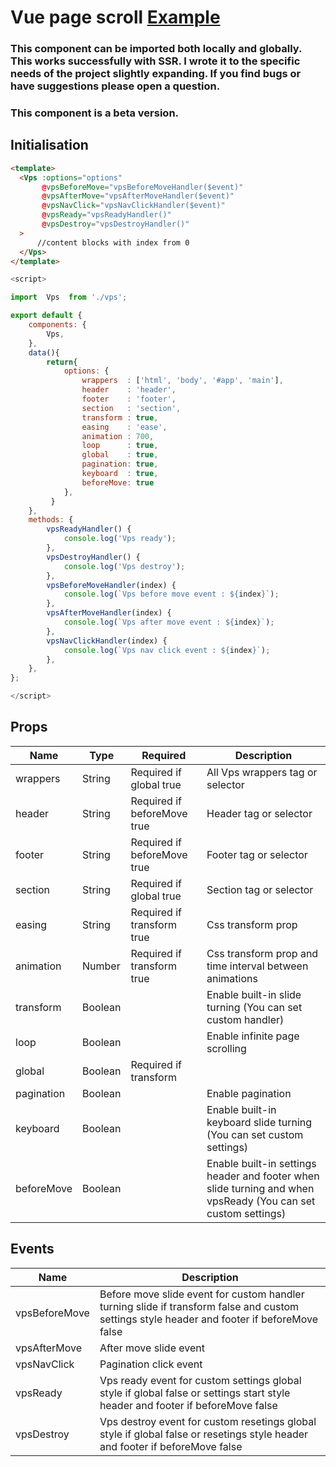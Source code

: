 # Vue page scroll [Example](https://lowrider-fn.github.io/vue-page-scroll/)

### This component can be imported both locally and globally. This works successfully with SSR. I wrote it to the specific needs of the project slightly expanding. If you find bugs or have suggestions please open a question.
### This component is a beta version.

## Initialisation
```html
<template>
  <Vps :options="options"
       @vpsBeforeMove="vpsBeforeMoveHandler($event)"
       @vpsAfterMove="vpsAfterMoveHandler($event)"
       @vpsNavClick="vpsNavClickHandler($event)"
       @vpsReady="vpsReadyHandler()"
       @vpsDestroy="vpsDestroyHandler()"
  >
      //content blocks with index from 0
  </Vps>
</template>
```
```javascript
<script>

import  Vps  from './vps';

export default {
    components: {
        Vps,
    },
    data(){
        return{
            options: {
                wrappers  : ['html', 'body', '#app', 'main'],
                header    : 'header',
                footer    : 'footer',
                section   : 'section',
                transform : true,
                easing    : 'ease',
                animation : 700,
                loop      : true,
                global    : true,
                pagination: true,
                keyboard  : true,
                beforeMove: true
            },
         }
    },
    methods: {
        vpsReadyHandler() {
            console.log('Vps ready');
        },
        vpsDestroyHandler() {
            console.log('Vps destroy');
        },
        vpsBeforeMoveHandler(index) {
            console.log(`Vps before move event : ${index}`);
        },
        vpsAfterMoveHandler(index) {
            console.log(`Vps after move event : ${index}`);
        },
        vpsNavClickHandler(index) {
            console.log(`Vps nav click event : ${index}`);
        },
    },
};

</script>
```
## Props
Name         | Type          | Required | Description
------------|--------------|----------|------------------------------------------------------------------------------------
wrappers | String | Required if global true | All Vps wrappers tag or selector
header | String | Required if beforeMove true | Header tag or selector
footer | String | Required if beforeMove true | Footer tag or selector
section | String | Required if global true | Section tag or selector
easing | String | Required if transform true | Css transform prop
animation | Number | Required if transform true | Css transform prop and time interval between animations
transform | Boolean | | Enable built-in slide turning (You can set custom handler)
loop | Boolean | | Enable infinite page scrolling
global | Boolean | Required if transform || keyboard true | Enable built-in setter global style (You can set custom settings)
pagination | Boolean | | Enable pagination
keyboard | Boolean | | Enable built-in keyboard slide turning (You can set custom settings)
beforeMove | Boolean | | Enable built-in settings header and footer when slide turning and when vpsReady (You can set custom settings)


## Events
Name         | Description
------------|----------------------------------------------------------------------------------------------
vpsBeforeMove | Before move slide event for custom handler turning slide if transform false and custom settings style header and footer if beforeMove false
vpsAfterMove | After move slide event
vpsNavClick | Pagination click event 
vpsReady | Vps ready event for custom settings global style if global false or settings start style header and footer if beforeMove false
vpsDestroy | Vps destroy event for custom resetings global style if global false or resetings style header and footer if beforeMove false


